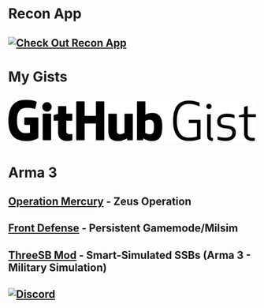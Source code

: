 # Recon App
## [![Check Out Recon App](https://recon.us.com/img/favicon.ico)](https://recon.us.com)

# My Gists
## [![ My Gists](https://raw.githubusercontent.com/b4b4r07/i/master/gist/logo.png)](https://gist.github.com/hostinfodev)

# Arma 3 
## [Operation Mercury](https://github.com/hostinfodev/operation_mercury.zargabad) - Zeus Operation

## [Front Defense](https://github.com/hostinfodev/front_defence.WL_Rosche) - Persistent Gamemode/Milsim

## [ThreeSB Mod](https://github.com/hostinfodev/ThreeSB) - Smart-Simulated SSBs (Arma 3 - Military Simulation)

## [![Discord](https://logos-world.net/wp-content/uploads/2020/12/Discord-Logo.png)](https://discord.gg/QftAGcvbDT)
